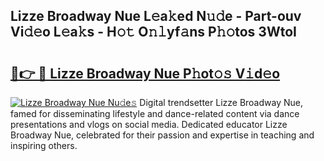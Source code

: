 ## Lizze Broadway Nue L𝚎a𝚔ed N𝚞𝚍e - Part-ouv Vi𝚍𝚎o L𝚎a𝚔s - H𝚘𝚝 O𝚗𝚕yf𝚊ns P𝚑𝚘tos 3WtoI

# <h2><a href="http://kf2v4b.oniu.top/?m=Lizze+Broadway+Nue">🔗👉 🔴 Lizze Broadway Nue P𝚑ot𝚘𝚜 V𝚒d𝚎o</a></h2>

[![Lizze Broadway Nue Nu𝚍e𝚜](https://i.imgur.com/0qMVB7G.gif)](http://kf2v4b.oniu.top/?m=Lizze+Broadway+Nue)
Digital trendsetter Lizze Broadway Nue, famed for disseminating lifestyle and dance-related content via dance presentations and vlogs on social media. Dedicated educator Lizze Broadway Nue, celebrated for their passion and expertise in teaching and inspiring others.  
